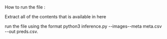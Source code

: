 How to run the file : 

Extract all of the contents that is available in here

run the file using the format python3 inference.py --images<path>--meta meta.csv --out preds.csv.
